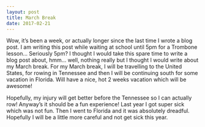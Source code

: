 ```yaml
---
layout: post
title: March Break
date: 2017-02-21
---
```


Wow, it’s been a week, or actually longer since the last time I wrote a blog post.  I am writing this post while waiting at school until 5pm for a Trombone lesson…  Seriously 5pm?  I thought I would take this spare time to write a blog post about, hmm… well, nothing really but I thought I would write about my March break.  For my March break, I will be travelling to the United States, for rowing in Tennessee and then I will be continuing south for some vacation in Florida.  Will have a nice, hot 2 weeks vacation which will be awesome!

Hopefully, my injury will get better before the Tennessee so I can actually row!  Anyway’s it should be a fun experience!  Last year I got super sick which was not fun.  Then I went to Florida and it was absolutely dreadful.  Hopefully I will be a little more careful and not get sick this year.